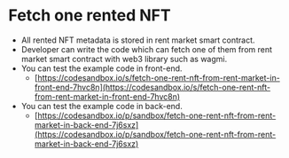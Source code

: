 # Fetch one rented NFT

* All rented NFT metadata is stored in rent market smart contract.
* Developer can write the code which can fetch one of them from rent market smart contract with web3 library such as wagmi.
* You can test the example code in front-end.
  * [https://codesandbox.io/s/fetch-one-rent-nft-from-rent-market-in-front-end-7hvc8n](https://codesandbox.io/s/fetch-one-rent-nft-from-rent-market-in-front-end-7hvc8n)
* You can test the example code in back-end.
  * [https://codesandbox.io/p/sandbox/fetch-one-rent-nft-from-rent-market-in-back-end-7j6sxz](https://codesandbox.io/p/sandbox/fetch-one-rent-nft-from-rent-market-in-back-end-7j6sxz)

